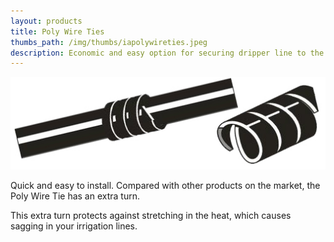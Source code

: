 ```yaml
---
layout: products
title: Poly Wire Ties
thumbs_path: /img/thumbs/iapolywireties.jpeg
description: Economic and easy option for securing dripper line to the wire
---
```


![Some poly wire ties.](/img/large/WireTies.jpg)

Quick and easy to install. Compared with other products on the market, the Poly Wire Tie has an extra turn.

This extra turn protects against stretching in the heat, which causes sagging in your irrigation lines.